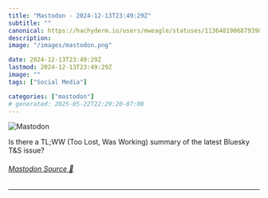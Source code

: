 ```yaml
---
title: "Mastodon - 2024-12-13T23:49:29Z"
subtitle: ""
canonical: https://hachyderm.io/users/mweagle/statuses/113648190687939830
description:
image: "/images/mastodon.png"

date: 2024-12-13T23:49:29Z
lastmod: 2024-12-13T23:49:29Z
image: ""
tags: ["Social Media"]

categories: ["mastodon"]
# generated: 2025-05-22T22:29:20-07:00
---
```

![Mastodon](/images/mastodon.png)

<p>Is there a TL;WW (Too Lost, Was Working) summary of the latest Bluesky T&amp;S issue?</p>


###### [Mastodon Source 🐘](https://hachyderm.io/@mweagle/113648190687939830)

___

